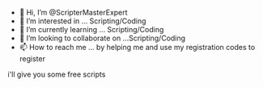 - 👋 Hi, I’m @ScripterMasterExpert
- 👀 I’m interested in ... Scripting/Coding
- 🌱 I’m currently learning ... Scripting/Coding
- 💞️ I’m looking to collaborate on ...Scripting/Coding
- 📫 How to reach me ... by helping me and use my registration codes to register

<!---
ScripterMasterExpert/ScripterMasterExpert is a ✨ special ✨ repository because its `README.md` (this file) appears on your GitHub profile.
You can click the Preview link to take a look at your changes.
---> i'll give you some free scripts
